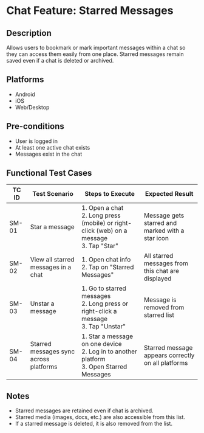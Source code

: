 # Chat Feature: Starred Messages

## Description
Allows users to bookmark or mark important messages within a chat so they can access them easily from one place. Starred messages remain saved even if a chat is deleted or archived.


## Platforms
- Android
- iOS
- Web/Desktop



## Pre-conditions
- User is logged in
- At least one active chat exists
- Messages exist in the chat


## Functional Test Cases

| TC ID | Test Scenario | Steps to Execute | Expected Result |
|-------|----------------|------------------|------------------|
| SM-01 | Star a message | 1. Open a chat <br> 2. Long press (mobile) or right-click (web) on a message <br> 3. Tap "Star" | Message gets starred and marked with a star icon |
| SM-02 | View all starred messages in a chat | 1. Open chat info <br> 2. Tap on "Starred Messages" | All starred messages from this chat are displayed |
| SM-03 | Unstar a message | 1. Go to starred messages <br> 2. Long press or right-click a message <br> 3. Tap "Unstar" | Message is removed from starred list |
| SM-04 | Starred messages sync across platforms | 1. Star a message on one device <br> 2. Log in to another platform <br> 3. Open Starred Messages | Starred message appears correctly on all platforms |



## Notes
- Starred messages are retained even if chat is archived.
- Starred media (images, docs, etc.) are also accessible from this list.
- If a starred message is deleted, it is also removed from the list.
